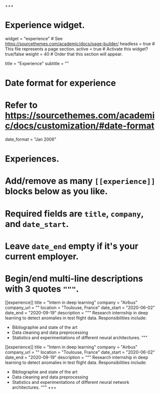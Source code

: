 +++
# Experience widget.
widget = "experience"  # See https://sourcethemes.com/academic/docs/page-builder/
headless = true  # This file represents a page section.
active = true  # Activate this widget? true/false
weight = 40  # Order that this section will appear.

title = "Experience"
subtitle = ""

# Date format for experience
#   Refer to https://sourcethemes.com/academic/docs/customization/#date-format
date_format = "Jan 2006"

# Experiences.
#   Add/remove as many `[[experience]]` blocks below as you like.
#   Required fields are `title`, `company`, and `date_start`.
#   Leave `date_end` empty if it's your current employer.
#   Begin/end multi-line descriptions with 3 quotes `"""`.
[[experience]]
  title = "Intern in deep learning"
  company = "Airbus"
  company_url = ""
  location = "Toulouse, France"
  date_start = "2020-06-02"
  date_end = "2020-09-19"
  description = """ Research internship in deep learning to detect anomalies in test flight data.
  Responsibilities include:
  
  * Bibliographie and state of the art
  * Data cleaning and data preprocessing
  * Statistics and experimentations of different neural architectures.
  """

[[experience]]
  title = "Intern in deep learning"
  company = "Airbus"
  company_url = ""
  location = "Toulouse, France"
  date_start = "2020-06-02"
  date_end = "2020-09-19"
  description = """ Research internship in deep learning to detect anomalies in test flight data.
  Responsibilities include:
  
  * Bibliographie and state of the art
  * Data cleaning and data preprocessing
  * Statistics and experimentations of different neural network architectures.
  """
+++
